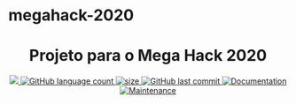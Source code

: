 # megahack-2020
<h1 align="center">
Projeto para o Mega Hack 2020
</h1>
<p align="center">
  <a href="https://github.com/hpbonfim/megahack-2020#readme">
    <img src="https://img.shields.io/badge/version-1.0.0-blue.svg?cacheSeconds=2592000"/>
  </a>

  <a href="https://github.com/hpbonfim/megahack-2020#readme">
    <img alt="GitHub language count" src="https://img.shields.io/github/languages/count/hpbonfim/megahack-2020"/>
  </a>

  <a href="https://github.com/hpbonfim/megahack-2020#readme">
    <img alt="size" src="https://img.shields.io/github/repo-size/hpbonfim/megahack-2020"/>
  </a>

  <a href="https://github.com/hpbonfim/megahack-2020/commits/master">
    <img alt="GitHub last commit" src="https://img.shields.io/github/last-commit/hpbonfim/megahack-2020">
  </a>

  <a href="https://github.com/hpbonfim/megahack-2020#readme">
    <img alt="Documentation" src="https://img.shields.io/badge/documentation-yes-brightgreen.svg" target="https://github.com/hpbonfim/megahack-2020#readme" />
  </a>

  <a href="https://github.com/hpbonfim/megahack-2020/graphs/commit-activity">
    <img alt="Maintenance" src="https://img.shields.io/badge/Maintained%3F-yes-green.svg" target="https://github.com/hpbonfim/megahack-2020#readme" />
  </a>
</p>